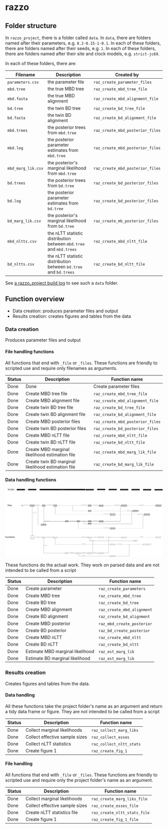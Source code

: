 # razzo

## Folder structure

In `razzo_project`, there is a folder called `data`.
In `data`, there are folders named after their parameters, e.g. `0.2-0.15-1-0.1`.
In each of these folders, there are folders named after their seeds, e.g. `1`.
In each of these folders, there are folders named after their site and clock models, e.g. `strict-jc69`.

In each of these folders, there are:

Filename|Description|Created by
-------------|---------------------------------------|--------------------------
`parameters.csv`|the parameter file|`raz_create_parameter_files`
`mbd.tree`|the true MBD tree|`raz_create_mbd_tree_file`
`mbd.fasta`|the true MBD alignment|`raz_create_mbd_alignment_file`
`bd.tree`|the twin BD tree|`raz_create_bd_tree_file`
`bd.fasta`|the twin BD alignment|`raz_create_bd_alignment_file`
`mbd.trees`|the posterior trees from `mbd.tree`|`raz_create_mbd_posterior_files`
`mbd.log`|the posterior parameter estimates from `mbd.tree`|`raz_create_mbd_posterior_files`
`mbd_marg_lik.csv`|the posterior's marginal likelihood from `mbd.tree`|`raz_create_mbd_posterior_files`
`bd.trees`|the posterior trees from `bd.tree`|`raz_create_bd_posterior_files`
`bd.log`|the posterior parameter estimates from `bd.tree`|`raz_create_bd_posterior_files`
`bd_marg_lik.csv`|the posterior's marginal likelihood from `bd.tree`|`raz_create_mb_posterior_files`
`mbd_nltts.csv`|the nLTT statistic distribution between `mbd.tree` and `mbd.trees`|`raz_create_mbd_nltt_file`
`bd_nltts.csv`|the nLTT statistic distribution between `bd.tree` and `bd.trees`|`raz_create_bd_nltt_file`

See [a razzo_project build log](https://travis-ci.org/richelbilderbeek/razzo_project/jobs/457099656#L1789)
to see such a `data` folder.

## Function overview

 * Data creation: produces parameter files and output
 * Results creation: creates figures and tables from the data

### Data creation

Produces parameter files and output

#### File handling functions

All functions that end with `_file` or `_files`.
These functions are friendly to scripted use and
require only filenames as arguments.

Status|Description|Function name
---|---|---
Done|Done|Create parameter files|`raz_create_parameters_files`
Done|Create MBD tree file|`raz_create_mbd_tree_file`
Done|Create MBD alignment file|`raz_create_mbd_alignment_file`
Done|Create twin BD tree file|`raz_create_bd_tree_file`
Done|Create twin BD alignment file|`raz_create_bd_alignment_file`
Done|Create MBD posterior files|`raz_create_mbd_posterior_files`
Done|Create twin BD posterior files|`raz_create_bd_posterior_files`
Done|Create MBD nLTT file|`raz_create_mbd_nltt_file`
Done|Create twin BD nLTT file|`raz_create_bd_nltt_file`
Done|Create MBD marginal likelihood estimation file|`raz_create_mbd_marg_lik_file`
Done|Create twin BD marginal likelihood estimation file|`raz_create_bd_marg_lik_file`

#### Data handling functions

![Overview of the data handling functions](overview.png)

These functions do the actual work. 
They work on parsed data and are not intended to be called from a script

Status|Description|Function name
---|---|---
Done|Create parameter|`raz_create_parameters`
Done|Create MBD tree|`raz_create_mbd_tree`
Done|Create BD tree|`raz_create_bd_tree`
Done|Create MBD alignment|`raz_create_mbd_alignment`
Done|Create BD alignment|`raz_create_bd_alignment`
Done|Create MBD posterior|`raz_mbd_create_posterior`
Done|Create BD posterior|`raz_bd_create_posterior`
Done|Create MBD nLTT|`raz_create_mbd_nltt`
Done|Create BD nLTT|`raz_create_bd_nltt`
Done|Estimate MBD marginal likelihood|`raz_est_marg_lik`
Done|Estimate BD marginal likelihood|`raz_est_marg_lik`

### Results creation

Creates figures and tables from the data.

#### Data handling

All these functions take the project folder's name as an argument
and return a tidy data frame or figure.
They are not intended to be called from a script

Status|Description|Function name
---|---|---
Done|Collect marginal likelihoods|`raz_collect_marg_liks`
Done|Collect effective sample sizes|`raz_collect_esses`
Done|Collect nLTT statistics|`raz_collect_nltt_stats`
Done|Create figure 1|`raz_create_fig_1`

#### File handling

All functions that end with `_file` or `_files`.
These functions are friendly to scripted use and
require only the project folder's name as an argument.

Status|Description|Function name
---|---|---
Done|Collect marginal likelihoods|`raz_create_marg_liks_file`
Done|Collect effective sample sizes|`raz_create_esses_file`
Done|Create nLTT statistics file|`raz_create_nltt_stats_file`
Done|Create figure 1|`raz_create_fig_1_file`
